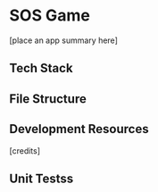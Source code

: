 # SOS Game

[place an app summary here]

## Tech Stack

## File Structure

## Development Resources

[credits]

## Unit Testss